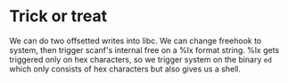 # Trick or treat

We can do two offsetted writes into libc. We can change freehook to system, then trigger scanf's internal free on a %lx format string. %lx gets triggered only on hex characters, so we trigger system on the binary `ed` which only consists of hex characters but also gives us a shell.
